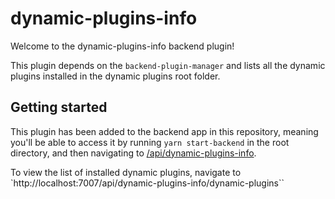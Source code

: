 # dynamic-plugins-info

Welcome to the dynamic-plugins-info backend plugin!

This plugin depends on the `backend-plugin-manager` and lists all the dynamic plugins installed in the dynamic plugins root folder.

## Getting started

This plugin has been added to the backend app in this repository, meaning you'll be able to access it by running `yarn
start-backend` in the root directory, and then navigating to [/api/dynamic-plugins-info](http://localhost:7007/api/dynamic-plugins-info).

To view the list of installed dynamic plugins, navigate to `http://localhost:7007/api/dynamic-plugins-info/dynamic-plugins``
